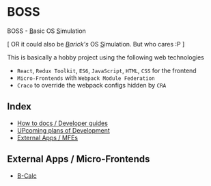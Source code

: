 # BOSS
BOSS - <u>B</u>asic OS <u>S</u>imulation

[ OR it could also be *<u>B</u>arick's* OS <u>S</u>imulation. But who cares :P ]

This is basically a hobby project using the following web technologies
- `React`, `Redux Toolkit`, `ES6`, `JavaScript`, `HTML`, `CSS` for the frontend
- `Micro-Frontends` with `Webpack Module Federation`
- `Craco` to override the webpack configs hidden by `CRA` 


## Index
- [How to docs / Developer guides](./docs/How-tos.md)
- [UPcoming plans of Development](./docs/Upcoming.md)
- [External Apps / MFEs](#external-apps--micro-frontends)


## External Apps / Micro-Frontends
- [B-Calc](https://github.com/codotronix/bcalc)
